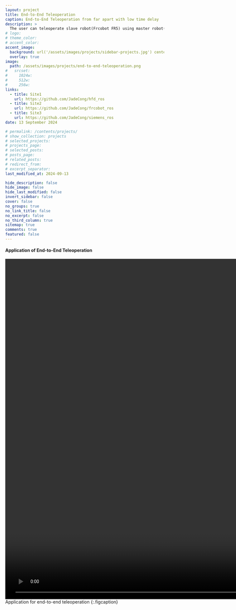 ```yaml
---
layout: project
title: End-to-End Teleoperation
caption: End-to-End Teleoperation from far apart with low time delay
description: >
  The user can teleoperate slave robot(Frcobot FR5) using master robot(HFD-6) through public internet from far apart but with low time delay, and while sensing feedback force.
# logo:
# theme_color:
# accent_color:
accent_image:
  background: url('/assets/images/projects/sidebar-projects.jpg') center/cover
  overlay: true
image:
  path: /assets/images/projects/end-to-end-teleoperation.png
#   srcset:
#     1024w:
#     512w:
#     256w:
links:
  - title: Site1
    url: https://github.com/JadeCong/hfd_ros
  - title: Site2
    url: https://github.com/JadeCong/frcobot_ros
  - title: Site3
    url: https://github.com/JadeCong/siemens_ros
date: 13 September 2024

# permalink: /contents/projects/
# show_collection: projects
# selected_projects:
# projects_page:
# selected_posts:
# posts_page:
# related_posts:
# redirect_from:
# excerpt_separator:
last_modified_at: 2024-09-13

hide_description: false
hide_image: false
hide_last_modified: false
invert_sidebar: false
cover: false
no_groups: true
no_link_title: false
no_excerpt: false
no_third_column: true
sitemap: true
comments: true
featured: false
---
```


#### Application of End-to-End Teleoperation

<video id="video" width="1920" height="1080" controls="" preload="auto" autoplay="true" loop="true" poster="">
  <source id="mp4" src="../../../assets/videos/projects/end-to-end-teleoperation.mp4" type="video/mp4">
</video>
Application for end-to-end teleoperation
{:.figcaption}
